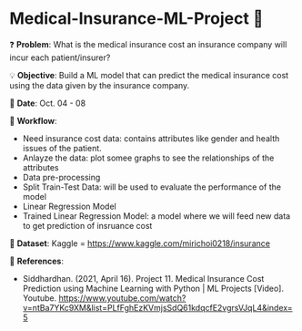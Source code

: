 # Medical-Insurance-ML-Project 🏥

❓
**Problem**: What is the medical insurance cost an insurance company will incur each patient/insurer?

💡
**Objective**:  Build a ML model that can predict the medical insurance cost using the data given by the insurance company.

📅
**Date**: Oct. 04 - 08

📝
**Workflow**:
 - Need insurance cost data: contains attributes like gender and health issues of the patient.
 - Anlayze the data: plot somee graphs to see the relationships of the attributes
 - Data pre-processing
 - Split Train-Test Data: will be used to evaluate the performance of the model
 - Linear Regression Model
 - Trained Linear Regression Model: a model where we will feed new data to get prediction of insruance cost

🔢
**Dataset**: Kaggle = https://www.kaggle.com/mirichoi0218/insurance

📜
**References**:
- Siddhardhan. (2021, April 16). Project 11. Medical Insurance Cost Prediction using Machine Learning with Python | ML Projects [Video]. Youtube. https://www.youtube.com/watch?v=ntBa7YKc9XM&list=PLfFghEzKVmjsSdQ61kdqcfE2vgrsVJqL4&index=5
